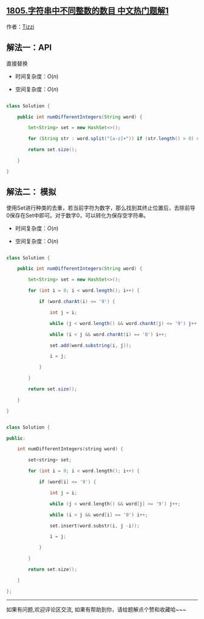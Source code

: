 ## [1805.字符串中不同整数的数目 中文热门题解1](https://leetcode.cn/problems/number-of-different-integers-in-a-string/solutions/100000/by-tizzi-3x8j)

作者：[Tizzi](https://leetcode.cn/u/Tizzi)

## 解法一：API

直接替换

- 时间复杂度：$O(n)$
- 空间复杂度：$O(n)$ 
```java 
class Solution {
    public int numDifferentIntegers(String word) {
        Set<String> set = new HashSet<>();
        for (String str : word.split("[a-z]+")) if (str.length() > 0) set.add(str.replaceAll("^0+",""));
        return set.size();
    }
}
```

## 解法二： 模拟
使用Set进行种类的去重，若当前字符为数字，那么找到其终止位置后，去除前导0保存在Set中即可。对于数字0，可以转化为保存空字符串。

- 时间复杂度：$O(n)$
- 空间复杂度：$O(n)$ 
```java []
class Solution {
    public int numDifferentIntegers(String word) {
        Set<String> set = new HashSet<>(); 
        for (int i = 0; i < word.length(); i++) {
            if (word.charAt(i) <= '9') {
                int j = i;
                while (j < word.length() && word.charAt(j) <= '9') j++;
                while (i < j && word.charAt(i) == '0') i++;
                set.add(word.substring(i, j));
                i = j; 
            }
        }
        return set.size();
    }
}
```
```cpp []
class Solution {
public:
    int numDifferentIntegers(string word) {
        set<string> set; 
        for (int i = 0; i < word.length(); i++) {
            if (word[i] <= '9') {
                int j = i;
                while (j < word.length() && word[j] <= '9') j++;
                while (i < j && word[i] == '0') i++;
                set.insert(word.substr(i, j -i)); 
                i = j; 
            }
        }
        return set.size();
    }
};
```
--- 
如果有问题,欢迎评论区交流, 如果有帮助到你，请给题解点个赞和收藏哈~~~